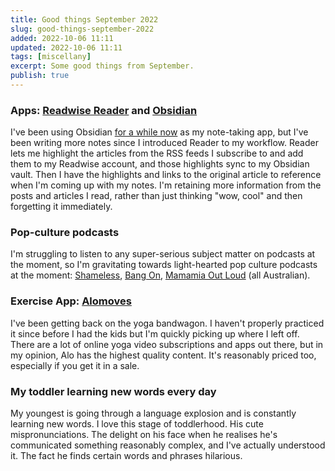 ```yaml
---
title: Good things September 2022
slug: good-things-september-2022
added: 2022-10-06 11:11
updated: 2022-10-06 11:11
tags: [miscellany]
excerpt: Some good things from September.
publish: true
---
```


### Apps: [Readwise Reader](https://readwise.io/read) and [Obsidian](https://obsidian.md/)

I've been using Obsidian [for a while now](/loving-right-now-obsidian-md) as my note-taking app, but I've been writing more notes since I introduced Reader to my workflow. Reader lets me highlight the articles from the RSS feeds I subscribe to and add them to my Readwise account, and those highlights sync to my Obsidian vault. Then I have the highlights and links to the original article to reference when I'm coming up with my notes. I'm retaining more information from the posts and articles I read, rather than just thinking "wow, cool" and then forgetting it immediately.

### Pop-culture podcasts

I'm struggling to listen to any super-serious subject matter on podcasts at the moment, so I'm gravitating towards light-hearted pop culture podcasts at the moment: [Shameless](https://shamelessmediaco.com/shameless-podcast), [Bang On](https://www.abc.net.au/radio/programs/bangon), [Mamamia Out Loud](https://www.mamamia.com.au/podcasts/mamamia-out-loud/) (all Australian).

### Exercise App: [Alomoves](https://www.alomoves.com/?utm_source=GoogleAdWords&utm_medium=Advertising&gclid=Cj0KCQjw1vSZBhDuARIsAKZlijSdQ5f_SqrhZndxYNmVWZ7FFaS_-1z_ad0FPNfD_s5g8M9zD3xPsm8aAiOIEALw_wcB)

I've been getting back on the yoga bandwagon. I haven't properly practiced it since before I had the kids but I'm quickly picking up where I left off. There are a lot of online yoga video subscriptions and apps out there, but in my opinion, Alo has the highest quality content. It's reasonably priced too, especially if you get it in a sale.

### My toddler learning new words every day

My youngest is going through a language explosion and is constantly learning new words. I love this stage of toddlerhood. His cute mispronunciations. The delight on his face when he realises he's communicated something reasonably complex, and I've actually understood it. The fact he finds certain words and phrases hilarious.
